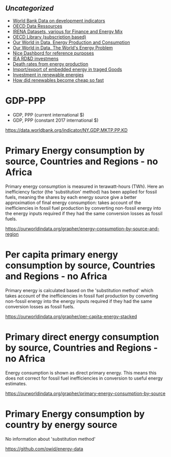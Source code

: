 
## _Uncategorized_

* [World Bank Data on development indicators](https://databank.worldbank.org/reports.aspx?source=2&series=EG.USE.COMM.FO.ZS&country=#)  
* [OECD Data Ressources](https://data.oecd.org/energy.htm)
* [IRENA Datasets, various for Finance and Energy Mix](https://www.irena.org/statistics)
* [OECD Library (subscription based)](https://www.oecd-ilibrary.org/energy/data/iea-world-energy-statistics-and-balances/world-energy-statistics_data-00510-en)
* [Our World in Data, Energy Production and Consumption](https://ourworldindata.org/energy-production-consumption)
* [Our World in Data, The World's Energy Problem](https://ourworldindata.org/worlds-energy-problem)
* [Nice Dashbord for reference purposes](https://ember-climate.org/data/global-electricity/)
* [IEA RD&D investmens](https://www.iea.org/data-and-statistics/data-product/energy-technology-rd-and-d-budget-database-2)
* [Death rates from energy production](https://ourworldindata.org/grapher/death-rates-from-energy-production-per-twh)
* [Import/export of embedded energy in traged Goods](https://ourworldindata.org/grapher/traded-energy-share-domestic)
* [Investment in renewable energies](https://ourworldindata.org/grapher/investment-in-renewable-energy-by-technology)
* [How did renewables become cheap so fast](https://ourworldindata.org/cheap-renewables-growth)

# GDP-PPP
* GDP, PPP (current international $) 
* GDP, PPP (constant 2017 international $)  

https://data.worldbank.org/indicator/NY.GDP.MKTP.PP.KD


# Primary Energy consumption by source, Countries and Regions - no Africa
Primary energy consumption is measured in terawatt-hours (TWh). Here an inefficiency factor (the 'substitution'
method) has been applied for fossil fuels, meaning the shares by each energy source give a better approximation of
final energy consumption: takes account of the inefficiencies in fossil fuel
production by converting non-fossil energy into the energy inputs required if they had the same conversion losses as
fossil fuels.

https://ourworldindata.org/grapher/energy-consumption-by-source-and-region


# Per capita primary energy consumption by source, Countries and Regions - no Africa
Primary energy is calculated based on the 'substitution method' which takes account of the inefficiencies in fossil fuel
production by converting non-fossil energy into the energy inputs required if they had the same conversion losses as
fossil fuels.

https://ourworldindata.org/grapher/per-capita-energy-stacked


# Primary direct energy consumption by source, Countries and Regions - no Africa
Energy consumption is shown as direct primary energy. This means this does not correct for fossil fuel
inefficiencies in conversion to useful energy estimates.

https://ourworldindata.org/grapher/primary-energy-consumption-by-source

# Primary Energy consumption by country by energy source
No information about 'substitution method'

https://github.com/owid/energy-data